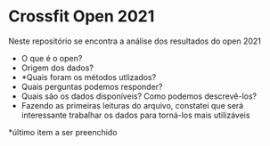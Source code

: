 # Crossfit Open 2021

Neste repositório se encontra a análise dos resultados do open 2021

- O que é o open?
- Origem dos dados?
- *Quais foram os métodos utlizados?
- Quais perguntas podemos responder?
- Quais são os dados disponíveis? Como podemos descrevê-los?
- Fazendo as primeiras leituras do arquivo, constatei que será interessante trabalhar os dados para torná-los mais utilizáveis


*último item a ser preenchido